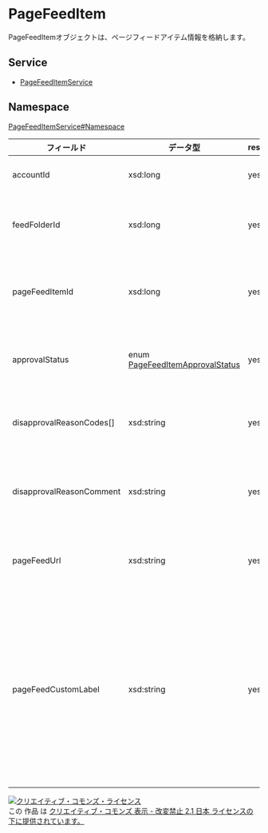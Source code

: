 # PageFeedItem

PageFeedItemオブジェクトは、ページフィードアイテム情報を格納します。

## Service

- [PageFeedItemService](../../services/PageFeedItemService.md)

## Namespace

[PageFeedItemService#Namespace](../../services/PageFeedItemService.md#namespace)

| フィールド                    | データ型                                                               | response | 説明                                     |
|--------------------------|--------------------------------------------------------------------|----------|----------------------------------------|
| accountId                | xsd:long                                                           | yes      | アカウントID                                |
| feedFolderId             | xsd:long                                                           | yes      | フィードフォルダID                             |
| pageFeedItemId           | xsd:long                                                           | yes      | ページフィードアイテムID                          |
| approvalStatus           | enum [PageFeedItemApprovalStatus](./PageFeedItemApprovalStatus.md) | yes      | 審査ステータスの種類                             |
| disapprovalReasonCodes[] | xsd:string                                                         | yes      | 審査否認理由コード                              |
| disapprovalReasonComment | xsd:string                                                         | yes      | 審査否認理由のコメント                            |
| pageFeedUrl              | xsd:string                                                         | yes      | ページフィードURL。                            |
| pageFeedCustomLabel      | xsd:string                                                         | yes      | ページフィードアイテムのカスタムラベル<br/> 複数ある場合はカンマ区切り |

[![クリエイティブ・コモンズ・ライセンス](https://i.creativecommons.org/l/by-nd/2.1/jp/88x31.png)](http://creativecommons.org/licenses/by-nd/2.1/jp/)<br>
この 作品 は [クリエイティブ・コモンズ 表示 - 改変禁止 2.1 日本 ライセンスの下に提供されています。](http://creativecommons.org/licenses/by-nd/2.1/jp/)
